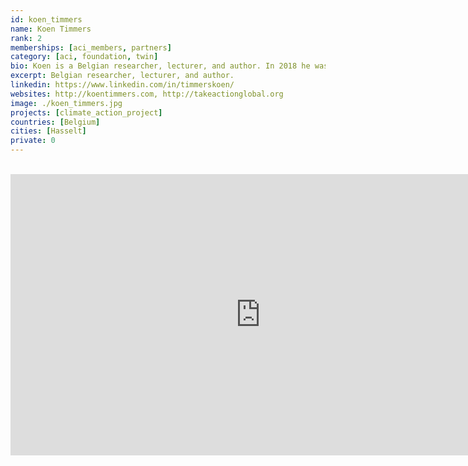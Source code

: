 ```yaml
---
id: koen_timmers
name: Koen Timmers
rank: 2
memberships: [aci_members, partners]
category: [aci, foundation, twin]
bio: Koen is a Belgian researcher, lecturer, and author. In 2018 he was announced as one of the best teachers globally by Bill Gates as part of the Global Teacher Prize. Koen is Executive Director of TAG inc., a 501(c3) non-profit registered in USA (Florida) and is lecturer and researcher at the Teacher Training department at PXL university college Hasselt. Koen holds a master’s degree in Technology Enhanced Learning, Innovation and Change (Sheffield, 2014). In 2015 he launched the Kakuma project in which 400 educators across 6 continents offer free education to African refugees via Skype. In 2020 he built his own 2 schools in the camp in partnership with UN Refugees Agency. He also launched several global educational projects focusing on several UN Sustainable Development Goals including the Climate Action Project involving 100,000 schools over 90 countries which were supported by the Dalai Lama, Charlize Theron, UNESCO, WWF, NASA, Amnesty International, Greenpeace, scientists, National Geographic, etc. These projects were covered by (national) media across 45 countries.Koen developed Innovation Lab schools in Tanzania, Kenya, Palestine and in collaboration with several organizations including Dr. Jane Goodall’s Roots & Shoots. The labs aim to offer a free quality education to hundreds of thousands students. This project involves a new curriculum  focusing on the UN Sustainable Development Goals.Koen is co-author of the book “Teaching in the Fourth Industrial Revolution” and poke about Technology Enhanced Learning and Social Good in Washington, Beijing, Paris, Moscow, Vienna, Dubai, London, Abu Dhabi, Amsterdam, and at the European Parliament.He developed several educational apps and founded his own online school Zelfstudie.com currently having 20,000 online students.
excerpt: Belgian researcher, lecturer, and author.
linkedin: https://www.linkedin.com/in/timmerskoen/
websites: http://koentimmers.com, http://takeactionglobal.org
image: ./koen_timmers.jpg
projects: [climate_action_project]
countries: [Belgium]
cities: [Hasselt]
private: 0
---
```


<BR>

<iframe src="https://player.vimeo.com/video/412753340" width="800" height="450" frameborder="0" allow="autoplay; fullscreen" allowfullscreen></iframe>

<BR>
